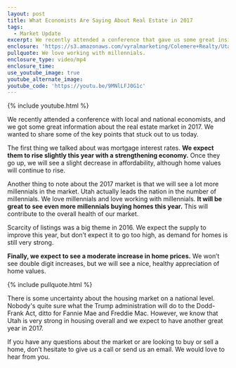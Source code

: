 ```yaml
---
layout: post
title: What Economists Are Saying About Real Estate in 2017
tags:
  - Market Update
excerpt: We recently attended a conference that gave us some great insight into the real estate market. Here’s what we learned.
enclosure: 'https://s3.amazonaws.com/vyralmarketing/Colemere+Realty/Utah+Real+Estate+2017+Market+Forecast.mp4'
pullquote: We love working with millennials.
enclosure_type: video/mp4
enclosure_time:
use_youtube_image: true
youtube_alternate_image:
youtube_code: 'https://youtu.be/9MNlLFJ0G1c'
---
```



{% include youtube.html %}

We recently attended a conference with local and national economists, and we got some great information about the real estate market in 2017. We wanted to share some of the key points that stuck out to us today.

The first thing we talked about was mortgage interest rates. **We expect them to rise slightly this year with a strengthening economy.** Once they go up, we will see a slight decrease in affordability, although home values will continue to rise.

Another thing to note about the 2017 market is that we will see a lot more millennials in the market. Utah actually leads the nation in the number of millennials. We love millennials and love working with millennials. **It will be great to see even more millennials buying homes this year.** This will contribute to the overall health of our market.

Scarcity of listings was a big theme in 2016. We expect the supply to improve this year, but don’t expect it to go too high, as demand for homes is still very strong.

**Finally, we expect to see a moderate increase in home prices.** We won’t see double digit increases, but we will see a nice, healthy appreciation of home values.

{% include pullquote.html %}

There is some uncertainty about the housing market on a national level. Nobody's quite sure what the Trump administration will do to the Dodd-Frank Act, ditto for Fannie Mae and Freddie Mac. However, we know that Utah is very strong in housing overall and we expect to have another great year in 2017.

If you have any questions about the market or are looking to buy or sell a home, don’t hesitate to give us a call or send us an email. We would love to hear from you.